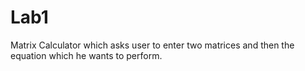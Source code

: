 # Lab1
Matrix Calculator which asks user to enter two matrices and then the equation which he wants to perform.
